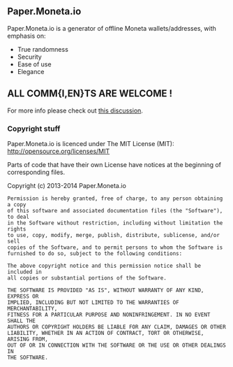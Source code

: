 Paper.Moneta.io
------------------

Paper.Moneta.io is a generator of offline Moneta wallets/addresses, with emphasis on:

* True randomness
* Security
* Ease of use
* Elegance


ALL COMM{I,EN}TS ARE WELCOME !
------------------------------

For more info please check out [this discussion](https://monetatalk.org/index.php?topic=399452).



 
### Copyright stuff

Paper.Moneta.io is licenced under The MIT License (MIT): http://opensource.org/licenses/MIT

Parts of code that have their own License have notices at the beginning of corresponding files.

Copyright (c) 2013-2014 Paper.Moneta.io

    Permission is hereby granted, free of charge, to any person obtaining a copy
    of this software and associated documentation files (the "Software"), to deal
    in the Software without restriction, including without limitation the rights
    to use, copy, modify, merge, publish, distribute, sublicense, and/or sell
    copies of the Software, and to permit persons to whom the Software is
    furnished to do so, subject to the following conditions:
    
    The above copyright notice and this permission notice shall be included in
    all copies or substantial portions of the Software.
    
    THE SOFTWARE IS PROVIDED "AS IS", WITHOUT WARRANTY OF ANY KIND, EXPRESS OR
    IMPLIED, INCLUDING BUT NOT LIMITED TO THE WARRANTIES OF MERCHANTABILITY,
    FITNESS FOR A PARTICULAR PURPOSE AND NONINFRINGEMENT. IN NO EVENT SHALL THE
    AUTHORS OR COPYRIGHT HOLDERS BE LIABLE FOR ANY CLAIM, DAMAGES OR OTHER
    LIABILITY, WHETHER IN AN ACTION OF CONTRACT, TORT OR OTHERWISE, ARISING FROM,
    OUT OF OR IN CONNECTION WITH THE SOFTWARE OR THE USE OR OTHER DEALINGS IN
    THE SOFTWARE.
